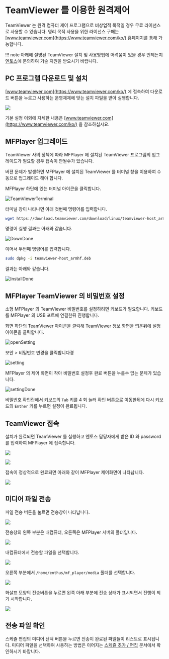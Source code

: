 # TeamViewer 를 이용한 원격제어

TeamViewer 는 원격 컴퓨터 제어 프로그램으로 비상업적 목적일 경우 무료 라이선스로 사용할 수 있습니다. 영리 목적 사용을 위한 라이선스 구매는 [www.teamviewer.com](https://www.teamviewer.com/ko/) 홈페이지를 통해 가능합니다.

!!! note
    아래에 설명된 TeamViewer 설치 및 사용방법에 어려움이 있을 경우 언제든지 [엔토스](http://www.etslight.co.kr)에 문의하여 기술 지원을 받으시기 바랍니다.

## PC 프로그램 다운로드 및 설치

[www.teamviewer.com](https://www.teamviewer.com/ko/) 에 접속하여 다운로드 버튼을 누르고 사용하는 운영체제에 맞는 설치 파일을 받아 실행합니다.

![](img/teamviewer_down.jpg)

기본 설정 이외에 자세한 내용은 [www.teamviewer.com](https://www.teamviewer.com/ko/) 을 참조하십시요.

## MFPlayer 업그레이드
TeamViewer 사의 정책에 따라 MFPlayer 에 설치된 TeamViewer 프로그램의 업그레이드가 필요할 경우 접속이 안될수가 있습니다.

버젼 문제가 발생하면 MFPlayer 에 설치된 TeamViewer 를 터미널 창을 이용하여 수동으로 업그레이드 해야 합니다.

MFPlayer 하단에 있는 터미널 아이콘을 클릭합니다.

![TeamViewerTerminal](img/TeamViewer/Terminal.jpg)

터미널 창이 나타나면 아래 첫번째 명령어를 입력합니다.

```bash
wget https://download.teamviewer.com/download/linux/teamviewer-host_armhf.deb
```

명령어 실행 결과는 아래와 같습니다.

![DownDone](img/TeamViewer/downDone.jpg)

이어서 두번째 명령어를 입력합니다.

```bash
sudo dpkg -i teamviewer-host_armhf.deb
```

결과는 아래와 같습니다.

![InstallDone](img/TeamViewer/installDone.jpg)

## MFPlayer TeamViewer 의 비밀번호 설정

소형 MFPlayer 의 TeamViewer 비밀번호를 설정하려면 키보드가 필요합니다.
키보드를 MFPlayer 의 USB 포트에 연결한뒤 진행합니다.

화면 하단의 TeamViewer 아이콘을 클릭해 TeamViewer 정보 화면을 띄운뒤에 설정 아이콘을 클릭합니다.

![openSetting](img/TeamViewer/openSetting.jpg)

보안 > 비밀번호 변경을 클릭합니다경

![setting](img/TeamViewer/setting.jpg)

MFPlayer 의 제어 화면이 작아 비밀번호 설정후 완료 버튼을 누를수 없는 문제가 있습니다.

![settingDone](img/TeamViewer/settingDone.jpg)

비밀번호 확인란에서 키보드의 `Tab` 키를 4 회 눌러 확인 버튼으로 이동한뒤에 다시 키보드의 `Enther` 키를 누르면 설정이 완료됩니다.


## TeamViewer 접속

설치가 완료되면 TeamViewer 를 실행하고 엔토스 담당자에게 받은 ID 와 password 를 입력하여 MFPlayer 에 접속합니다.

![](img/teamviewer_id.jpg)

![](img/teamviewer_password.jpg)

접속이 정상적으로 완료되면 아래와 같이 MFPlayer 제어화면이 나타납니다.

![](img/teamviewer_connect_complete.jpg)

## 미디어 파일 전송

파일 전송 버튼을 눌르면 전송창이 나타납니다.

![](img/teamviewer_send_button.jpg)

전송창의 왼쪽 부분은 내컴퓨터, 오른쪽은 MFPlayer 서버의 폴더입니다.

![](img/teamviewer_file_window.jpg)

내컴퓨터에서 전송할 파일을 선택합니다.

![](img/teamviewer_file_select.jpg)

오른쪽 부분에서 `/home/enthus/mf_player/media` 폴더를 선택합니다.

![](img/teamviewer_folder_select.jpg)

화살표 모양의 전송버튼을 누르면 왼쪽 아래 부분에 전송 상태가 표시되면서 진행이 되기 시작합니다.

![](img/teamviewer_send_complete.jpg)

## 전송 파일 확인

스케쥴 편집의 미디어 선택 버튼을 누르면 전송이 완료된 파일들이 리스트로 표시됩니다. 미디어 파일을 선택하여 사용하는 방법은 이어지는 [스케쥴 추가 / 편집](/mfplayer/index) 문서에서 확인하시기 바랍니다.